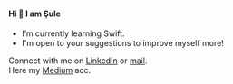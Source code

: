 #### Hi :ghost: I am Şule 

- I’m currently learning Swift. <br/>
- I'm open to your suggestions to improve myself more! <br/> 

Connect with me on [LinkedIn](https://www.linkedin.com/in/sulekaptan/) or [mail](mailto:sulekaptan00@gmail.com). <br/>
Here my  [Medium](https://medium.com/@sulekaptan) acc.
